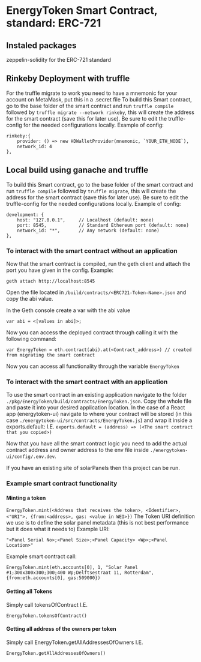 # EnergyToken Smart Contract, standard: ERC-721 

## Instaled packages
zeppelin-solidity for the ERC-721 standard

## Rinkeby Deployment with truffle
For the truffle migrate to work you need to have a mnemonic for your account on MetaMask, put this in a .secret file
To build this Smart contract, go to the base folder of the smart contract and run `truffle compile` followed by `truffle migrate --network rinkeby`, this will create the address for the smart contract (save this for later use). Be sure to edit the truffle-config for the needed configurations locally.
Example of config:
```
rinkeby:{
    provider: () => new HDWalletProvider(mnemonic, `YOUR_ETH_NODE`),
    network_id: 4
},
```

## Local build using ganache and truffle
To build this Smart contract, go to the base folder of the smart contract and run `truffle compile` followed by `truffle migrate`, this will create the address for the smart contract (save this for later use). Be sure to edit the truffle-config for the needed configurations locally.
Example of config:
```
development: {
    host: "127.0.0.1",     // Localhost (default: none)
    port: 8545,            // Standard Ethereum port (default: none)
    network_id: "*",       // Any network (default: none)
},
```

### To interact with the smart contract without an application
Now that the smart contract is compiled, run the geth client and attach the port you have given in the config.
Example:
```
geth attach http://localhost:8545
```

Open the file located in `/build/contracts/<ERC721-Token-Name>.json` and copy the abi value.

In the Geth console create a var with the abi value
```
var abi = <[values in abi]>;
```

Now you can access the deployed contract through calling it with the following command:
```
var EnergyToken = eth.contract(abi).at(<Contract_address>) // created from migrating the smart contract
```

Now you can access all functionality through the variable `EnergyToken`

### To interact with the smart contract with an application
To use the smart contract in an existing application navigate to the folder `./pkg/EnergyToken/build/contracts/EnergyToken.json`.
Copy the whole file and paste it into your desired application location. 
In the case of a React app (energytoken-ui) navigate to where your contract will be stored (in this case `./energytoken-ui/src/contracts/EnergyToken.js`) and wrap it inside a exports.default: I.E. `exports.default = (address) => (<The smart contract that you copied>)`

Now that you have all the smart contract logic you need to add the actual contract address and owner address to the env file inside `./energytoken-ui/config/.env.dev`.

If you have an existing site of solarPanels then this project can be run.

### Example smart contract functionality

#### Minting a token
`EnergyToken.mint(<Address that receives the token>, <Identifier>, <"URI">, {from:<address>, gas: <value in WEI>})`
The Token URI definition we use is to define the solar panel metadata (this is not best performance but it does what it needs to)
Example URI:
```
"<Panel Serial No>;<Panel Size>;<Panel Capacity> <Wp>;<Panel Location>"
```

Example smart contract call:
```
EnergyToken.mint(eth.accounts[0], 1, "Solar Panel #1;300x300x300;300;400 Wp;Delftsestraat 11, Rotterdam", {from:eth.accounts[0], gas:509000})
```

#### Getting all Tokens
Simply call tokensOfContract I.E.
```
EnergyToken.tokensOfContract()
```

#### Getting all address of the owners per token
Simply call EnergyToken.getAllAddressesOfOwners I.E.
```
EnergyToken.getAllAddressesOfOwners()
```